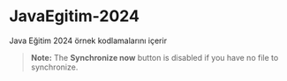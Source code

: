 # JavaEgitim-2024
Java Eğitim 2024 örnek kodlamalarını içerir
> **Note:** The **Synchronize now** button is disabled if you have no file to synchronize.
